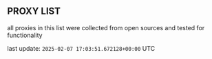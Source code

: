 ## PROXY LIST

all proxies in this list were collected from open sources and tested for functionality

last update: `2025-02-07 17:03:51.672128+00:00` UTC